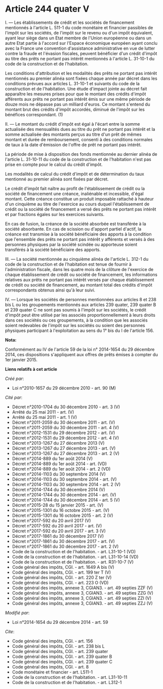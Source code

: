 # Article 244 quater V

I. ― Les établissements de crédit et les sociétés de financement mentionnés à l'article L. 511-1 du code monétaire et
financier passibles de l'impôt sur les sociétés, de l'impôt sur le revenu ou d'un impôt équivalent, ayant leur siège dans un
Etat membre de l'Union européenne ou dans un autre Etat partie à l'accord sur l'Espace économique européen ayant conclu avec
la France une convention d'assistance administrative en vue de lutter contre la fraude et l'évasion fiscales, peuvent
bénéficier d'un crédit d'impôt au titre des prêts ne portant pas intérêt mentionnés à l'article L. 31-10-1 du code de la
construction et de l'habitation. 

Les conditions d'attribution et les modalités des prêts ne portant pas intérêt mentionnés au premier alinéa sont fixées
chaque année par décret dans les conditions prévues aux articles L. 31-10-1 et suivants du code de la construction et de
l'habitation. Une étude d'impact jointe au décret fait apparaître les mesures prises pour que le montant des crédits d'impôt
afférents aux prêts ne portant pas intérêt émis sur une même période de douze mois ne dépasse pas un milliard d'euros. Ce
montant s'entend du montant brut des crédits d'impôt accordés, diminué de l'impôt sur les bénéfices correspondant. (1)

II. ― Le montant du crédit d'impôt est égal à l'écart entre la somme actualisée des mensualités dues au titre du prêt ne
portant pas intérêt et la somme actualisée des montants perçus au titre d'un prêt de mêmes montant et durée de remboursement,
consenti à des conditions normales de taux à la date d'émission de l'offre de prêt ne portant pas intérêt. 

La période de mise à disposition des fonds mentionnée au dernier alinéa de l'article L. 31-10-11 du code de la construction
et de l'habitation n'est pas prise en compte pour le calcul du crédit d'impôt. 

Les modalités de calcul du crédit d'impôt et de détermination du taux mentionné au premier alinéa sont fixées par décret. 

Le crédit d'impôt fait naître au profit de l'établissement de crédit ou la société de financement une créance, inaliénable et
incessible, d'égal montant. Cette créance constitue un produit imposable rattaché à hauteur d'un cinquième au titre de
l'exercice au cours duquel l'établissement de crédit ou la société de financement a versé des prêts ne portant pas intérêt et
par fractions égales sur les exercices suivants. 

En cas de fusion, la créance de la société absorbée est transférée à la société absorbante. En cas de scission ou d'apport
partiel d'actif, la créance est transmise à la société bénéficiaire des apports à la condition que l'ensemble des prêts ne
portant pas intérêt y afférents et versés à des personnes physiques par la société scindée ou apporteuse soient transférés à
la société bénéficiaire des apports. 

III. ― La société mentionnée au cinquième alinéa de l'article L. 312-1 du code de la construction et de l'habitation est
tenue de fournir à l'administration fiscale, dans les quatre mois de la clôture de l'exercice de chaque établissement de
crédit ou société de financement, les informations relatives aux prêts ne portant pas intérêt versés par chaque établissement
de crédit ou société de financement, au montant total des crédits d'impôt correspondants obtenus ainsi qu'à leur suivi. 

IV. ― Lorsque les sociétés de personnes mentionnées aux articles 8 et 238 bis L ou les groupements mentionnés aux articles
239 quater, 239 quater B et 239 quater C ne sont pas soumis à l'impôt sur les sociétés, le crédit d'impôt peut être utilisé
par les associés proportionnellement à leurs droits dans ces sociétés ou ces groupements, à la condition que les associés
soient redevables de l'impôt sur les sociétés ou soient des personnes physiques participant à l'exploitation au sens du 1°
bis du I de l'article 156.

**Nota:**

Conformément au IV de l'article 59 de la loi n° 2014-1654 du 29 décembre 2014, ces dispositions s'appliquent aux offres de
prêts émises à compter du 1er janvier 2015.

**Liens relatifs à cet article**

_Créé par_:

  - Loi n°2010-1657 du 29 décembre 2010 - art. 90 (M)

_Cité par_:

  - Décret n°2010-1704  du 30 décembre 2010 - art. 3 (V)
  - Arrêté du 25 mai 2011 - art. (V)
  - Arrêté du 25 mai 2011 - art. 1 (V)
  - Décret n°2011-2059 du 30 décembre 2011 - art. (V)
  - Décret n°2011-2059 du 30 décembre 2011 - art. 4 (V)
  - Décret n°2012-1531 du 29 décembre 2012 - art. (V)
  - Décret n°2012-1531 du 29 décembre 2012 - art. 4 (V)
  - Décret n°2013-1267 du 27 décembre 2013 (V)
  - Décret n°2013-1267 du 27 décembre 2013 - art. (V)
  - Décret n°2013-1267 du 27 décembre 2013 - art. 2 (V)
  - Décret n°2014-889 du 1er août 2014 (V)
  - Décret n°2014-889 du 1er août 2014 - art. (VD)
  - Décret n°2014-889 du 1er août 2014 - art. 2 (VD)
  - Décret n°2014-1103 du 30 septembre 2014 (V)
  - Décret n°2014-1103 du 30 septembre 2014 - art. (V)
  - Décret n°2014-1103 du 30 septembre 2014 - art. 2 (V)
  - Décret n°2014-1744 du 30 décembre 2014 (V)
  - Décret n°2014-1744 du 30 décembre 2014 - art. (V)
  - Décret n°2014-1744 du 30 décembre 2014 - art. 5 (V)
  - Décret n°2015-28 du 15 janvier 2015 - art. (V)
  - Décret n°2015-1301 du 16 octobre 2015 - art. (V)
  - Décret n°2015-1301 du 16 octobre 2015 - art. 2 (V)
  - Décret n°2017-592 du 20 avril 2017 (V)
  - Décret n°2017-592 du 20 avril 2017 - art. (V)
  - Décret n°2017-592 du 20 avril 2017 - art. 3 (V)
  - Décret n°2017-1861 du 30 décembre 2017 (V)
  - Décret n°2017-1861 du 30 décembre 2017 - art. (V)
  - Décret n°2017-1861 du 30 décembre 2017 - art. 2 (V)
  - Code de la construction et de l'habitation. - art. L31-10-1 (VD)
  - Code de la construction et de l'habitation. - art. L31-10-14 (VD)
  - Code de la construction et de l'habitation. - art. R31-10-7 (V)
  - Code général des impôts, CGI. - art. 1649 A bis (V)
  - Code général des impôts, CGI. - art. 199 ter T (V)
  - Code général des impôts, CGI. - art. 220 Z ter (V)
  - Code général des impôts, CGI. - art. 223 O (VD)
  - Code général des impôts, annexe 3, CGIAN3. - art. 49 septies ZZF (V)
  - Code général des impôts, annexe 3, CGIAN3. - art. 49 septies ZZG (V)
  - Code général des impôts, annexe 3, CGIAN3. - art. 49 septies ZZI (V)
  - Code général des impôts, annexe 3, CGIAN3. - art. 49 septies ZZJ (V)

_Modifié par_:

  - Loi n°2014-1654 du 29 décembre 2014 - art. 59

_Cite_:

  - Code général des impôts, CGI. - art. 156
  - Code général des impôts, CGI. - art. 238 bis L
  - Code général des impôts, CGI. - art. 239 quater
  - Code général des impôts, CGI. - art. 239 quater B
  - Code général des impôts, CGI. - art. 239 quater C
  - Code général des impôts, CGI. - art. 8
  - Code monétaire et financier - art. L511-1
  - Code de la construction et de l'habitation. - art. L31-10-11
  - Code de la construction et de l'habitation. - art. L312-1
